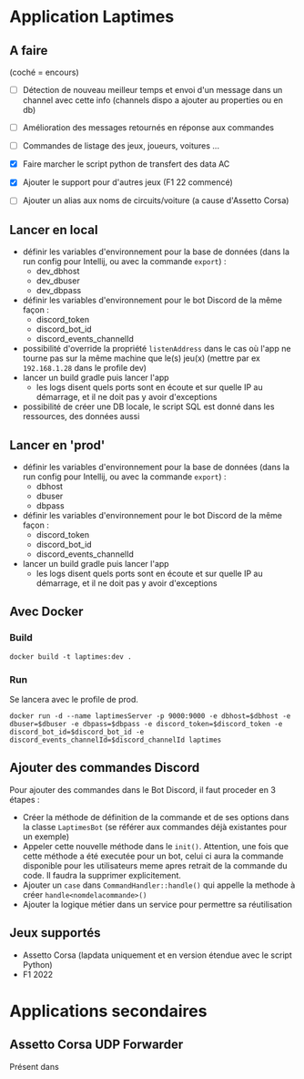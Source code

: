 # Application Laptimes

## A faire
(coché = encours)
- [ ] Détection de nouveau meilleur temps et envoi d'un message dans un channel avec cette info (channels dispo a ajouter au properties ou en db)
- [ ] Amélioration des messages retournés en réponse aux commandes
- [ ] Commandes de listage des jeux, joueurs, voitures ...
- [x] Faire marcher le script python de transfert des data AC
- [x] Ajouter le support pour d'autres jeux (F1 22 commencé)
- [ ] Ajouter un alias aux noms de circuits/voiture (a cause d'Assetto Corsa)


## Lancer en local

- définir les variables d'environnement pour la base de données (dans la run config pour Intellij, ou avec la commande `export`) :
  - dev_dbhost
  - dev_dbuser
  - dev_dbpass
- définir les variables d'environnement pour le bot Discord de la même façon :
  - discord_token
  - discord_bot_id
  - discord_events_channelId
- possibilité d'override la propriété `listenAddress` dans le cas où l'app ne tourne pas sur la même machine que le(s) jeu(x) (mettre par ex `192.168.1.28` dans le profile dev)
- lancer un build gradle puis lancer l'app
  - les logs disent quels ports sont en écoute et sur quelle IP au démarrage, et il ne doit pas y avoir d'exceptions
- possibilité de créer une DB locale, le script SQL est donné dans les ressources, des données aussi


## Lancer en 'prod'

- définir les variables d'environnement pour la base de données (dans la run config pour Intellij, ou avec la commande `export`) :
  - dbhost
  - dbuser
  - dbpass
- définir les variables d'environnement pour le bot Discord de la même façon :
  - discord_token
  - discord_bot_id
  - discord_events_channelId
- lancer un build gradle puis lancer l'app
  - les logs disent quels ports sont en écoute et sur quelle IP au démarrage, et il ne doit pas y avoir d'exceptions

## Avec Docker

### Build
```shell
docker build -t laptimes:dev .
```
### Run
Se lancera avec le profile de prod.
```shell
docker run -d --name laptimesServer -p 9000:9000 -e dbhost=$dbhost -e dbuser=$dbuser -e dbpass=$dbpass -e discord_token=$discord_token -e discord_bot_id=$discord_bot_id -e discord_events_channelId=$discord_channelId laptimes
```

## Ajouter des commandes Discord  
Pour ajouter des commandes dans le Bot Discord, il faut proceder en 3 étapes :  
- Créer la méthode de définition de la commande et de ses options dans la classe `LaptimesBot` (se référer aux commandes déjà existantes pour un exemple)
- Appeler cette nouvelle méthode dans le `init()`. Attention, une fois que cette méthode a été executée  pour un bot, celui ci aura la commande disponible pour les utilisateurs meme apres retrait de la commande du code. Il faudra la supprimer explicitement.
- Ajouter un `case` dans `CommandHandler::handle()` qui appelle la methode à créer `handle<nomdelacommande>()`
- Ajouter la logique métier dans un service pour permettre sa réutilisation

## Jeux supportés
 - Assetto Corsa (lapdata uniquement et en version étendue avec le script Python)
 - F1 2022


# Applications secondaires

## Assetto Corsa UDP Forwarder

Présent dans 